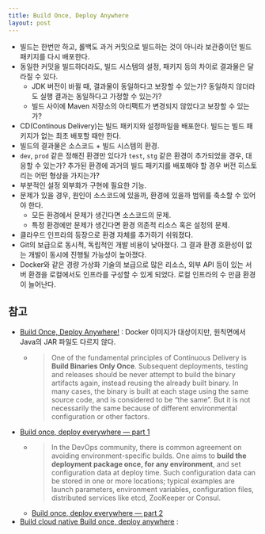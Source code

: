```yaml
---
title: Build Once, Deploy Anywhere
layout: post
---
```


- 빌드는 한번만 하고, 롤백도 과거 커밋으로 빌드하는 것이 아니라 보관중이던 빌드 패키지를 다시 배포한다.
- 동일한 커밋을 빌드하더라도, 빌드 시스템의 설정, 패키지 등의 차이로 결과물은 달라질 수 있다.
  - JDK 버전이 바뀔 때, 결과물이 동일하다고 보장할 수 있는가? 동일하지 않더라도 실행 결과는 동일하다고 가정할 수 있는가?
  - 빌드 사이에 Maven 저장소의 아티팩트가 변경되지 않았다고 보장할 수 있는가?
- CD(Continous Delivery)는 빌드 패키지와 설정파일을 배포한다. 빌드는 빌드 패키지가 없는 최초 배포할 때만 한다.
- 빌드의 결과물은 소스코드 + 빌드 시스템의 환경.
- `dev`,  `prod` 같은 정해진 환경만 있다가 `test`, `stg` 같은 환경이 추가되었을 경우, 대응할 수 있는가? 추가된 환경에 과거의 빌드 패키지를 배포해야 할 경우 버전 히스토리는 어떤 형상을 가지는가?
- 부분적인 설정 외부화가 구현에 필요한 기능.
- 문제가 있을 경우, 원인이 소스코드에 있을까, 환경에 있을까 범위를 축소할 수 있어야 한다.
  - 모든 환경에서 문제가 생긴다면 소스코드의 문제.
  - 특정 환경에만 문제가 생긴다면 환경 의존적 리소스 혹은 설정의 문제.
- 클라우드 인프라의 등장으로 환경 자체를 추가하기 쉬워졌다.
- Git의 보급으로 동시적, 독립적인 개발 비용이 낮아졌다. 그 결과 환경 호환성이 없는 개발이 동시에 진행될 가능성이 높아졌다.
- Docker와 같은 경량 가상화 기술의 보급으로 많은 리소스, 외부 API 등이 있는 서버 환경을 로컬에서도 인프라를 구성할 수 있게 되었다. 로컬 인프라의 수 만큼 환경이 늘어난다.

## 참고

- [Build Once, Deploy Anywhere!](https://www.openshift.com/blog/build-once-deploy-anywhere) : Docker 이미지가 대상이지만, 원칙면에서 Java의 JAR 파일도 다르지 않다.
    - > One of the fundamental principles of Continuous Delivery is **Build Binaries Only Once**. Subsequent deployments, testing and releases should be never attempt to build the binary artifacts again, instead reusing the already built binary. In many cases, the binary is built at each stage using the same source code, and is considered to be “the same”. But it is not necessarily the same because of different environmental configuration or other factors.
- [Build once, deploy everywhere — part 1](https://medium.com/buildit/build-once-deploy-everywhere-part-1-706d7affaf0f)
  - > In the DevOps community, there is common agreement on avoiding environment-specific builds. One aims to **build the deployment package once, for any environment**, and set configuration data at deploy time. Such configuration data can be stored in one or more locations; typical examples are launch parameters, environment variables, configuration files, distributed services like etcd, ZooKeeper or Consul.
  - [Build once, deploy everywhere — part 2](https://medium.com/buildit/build-once-deploy-everywhere-part-2-1e70df05cea5)
- [Build cloud native Build once, deploy anywhere](https://www.ibm.com/downloads/cas/KBMQLAOM) :